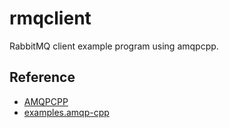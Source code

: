 # rmqclient
RabbitMQ client example program using amqpcpp.

## Reference

- [AMQPCPP](https://github.com/CopernicaMarketingSoftware/AMQP-CPP)
- [examples.amqp-cpp](https://github.com/hoxnox/examples.amqp-cpp)
